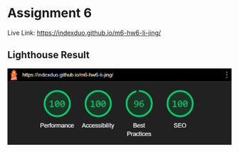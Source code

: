 # Assignment 6

Live Link: https://indexduo.github.io/m6-hw6-li-jing/

## Lighthouse Result

![Lighthouse Result](images/lighthouse-result.png)
